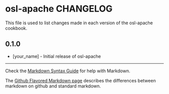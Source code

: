 osl-apache CHANGELOG
====================

This file is used to list changes made in each version of the osl-apache cookbook.

0.1.0
-----
- [your_name] - Initial release of osl-apache

- - -
Check the [Markdown Syntax Guide](http://daringfireball.net/projects/markdown/syntax) for help with Markdown.

The [Github Flavored Markdown page](http://github.github.com/github-flavored-markdown/) describes the differences between markdown on github and standard markdown.
